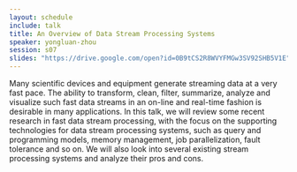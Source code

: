 ```yaml
---
layout: schedule
include: talk
title: An Overview of Data Stream Processing Systems
speaker: yongluan-zhou
session: s07
slides: "https://drive.google.com/open?id=0B9tCS2R8WVYFMGw3SV92SHB5V1E"
---
```


Many scientific devices and equipment generate streaming data at a very fast
pace. The ability to transform, clean, filter, summarize, analyze and visualize
such fast data streams in an on-line and real-time fashion is desirable in many
applications. In this talk, we will review some recent research in fast
data stream processing, with the focus on the supporting technologies for data stream
processing systems, such as query and programming models, memory management,
job parallelization, fault tolerance and so on. We will also look into
several existing stream processing systems and analyze their pros and cons.
